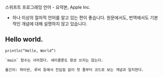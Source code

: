 스위프트 프로그래밍 언어 - 요약본, Apple Inc.

* 하나 이상의 절차적 언어를 알고 있는 편이 좋습니다. 원문에서도, 번역에서도 기본적인 개념에 대해 설명하지 않고 있습니다.

## Hello world.

    println(“Hello, World”)

    `main` 함수는 사라졌다. 세미콜론도 항상 쓰지는 않는다.

    옮긴이: 파이썬, 루비 등에서 진입점 없이 첫 줄부터 코드로 보는 개념과 일치한다.
